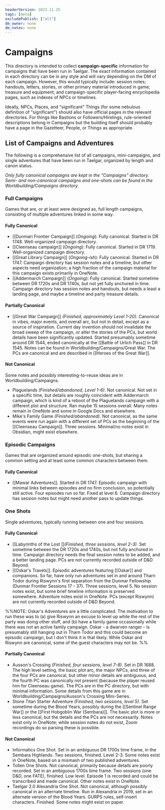 ```yaml
---
headerVersion: 2023.11.25
tags: [meta]
excludePublish: ["all"]
dm_owner: none
dm_notes: none
---
```

# Campaigns

This directory is intended to collect **campaign-specific** information for campaigns that have been run in Taelgar. The exact information contained in each directory can be in any style and will vary depending on the DM of each campaign. However, this would typically include: session notes; handouts, letters, stories, or other primary material introduced in game; treasure and equipment; and campaign-specific player-facing encyclopedia pages, such as indexes of NPCs or timelines. 

Ideally, NPCs, Places, and "significant" Things (for some nebulous definition of "significant") should also have official pages in the relevant directories. For things like Bastions or Followers/Hirelings, rule-oriented descriptions belong in Campaigns but the building itself should probably have a page in the Gazetteer, People, or Things as appropriate. 

## List of Campaigns and Adventures

The following is a comprehensive list of all campaigns, mini-campaigns, and single adventures that have been run in Taelgar, organized by length and canon status. 

*Only fully canonical campaigns are kept in the "Campaigns" directory. Semi- and non-canonical campaigns and one-shots can be found in the Worldbuilding/Campaigns directory.*

### Full Campaigns

Games that are, or at least were designed as, full length campaigns, consisting of multiple adventures linked in some way. 

#### Fully Canonical

- [[Dunmari Frontier Campaign]] (*Ongoing*): Fully canonical. Started in DR 1748. Well-organized campaign directory. 
- [[Cleenseau campaign]] (*Ongoing*): Fully canonical.  Started in DR 1719. Well-organized campaign directory. 
- [[Great Library Campaign]] (*Ongoing-ish*): Fully canonical. Started in DR 1747. Campaign directory has session notes and a timeline, but other aspects need organization; a high fraction of the campaign material for this campaign exists primarily in OneNote. 
- [[Addermarch Campaign]] (*Ongoing*): Fully canonical. Started sometime between DR 1720s and DR 1740s, but not yet fully anchored in time. Campaign directory has session notes and handouts, but needs a least a landing page, and maybe a timeline and party treasure details. 

#### Partially Canonical

- [[Great War Campaign]] *(Finished, approximately Level 1-20)*. Canonical in vibes, major events, and overall arc, but not in detail, except as a source of inspiration. Current day invention should not invalidate the broad sweep of the campaign, or alter the stories of the PCs, but world details have been significantly updated. Started presumably sometime around DR 1544, ended canonically at the [[Battle of Urlich Pass]] in DR 1545. Notes can be found in Worldbuilding/Campaigns/Great War. The PCs are canonical and are described in [[Heroes of the Great War]]. 

#### Not Canonical

Some notes and possibly interesting-to-reuse ideas are in Worldbuilding/Campaigns.

- Plaguelands *(Finished/abandoned, Level 1-6)*. Not canonical. Not set in a specific time, but details are roughly coincident with Addermarch campaign, which is kind of a reboot of the Plaguelands campaign with a different plot and structure. Ran maybe 15 sessions overall. Many notes remain in OneNote and some in Google Docs and elsewhere. 
- Mike's Family Game *(Finished/abandoned)*. Not canonical, as the same events were run again with a different set of PCs as the beginning of the [[Cleenseau Campaign]]. Three sessions. Minimal/no notes exist in Obsidian, might exist elsewhere. 

### Episodic Campaigns

Games that are organized around episodic one-shots, but sharing a common setting and at least some common characters between them. 

#### Fully Canonical

- [[Mawar Adventures]]. Started in DR 1747. Episodic campaign with minimal links between episodes and no firm conclusion, so potentially still active. Four episodes run so far. Fixed at level 6. Campaign directory has session notes but might need another pass to update things.
### One Shots

Single adventures, typically running between one and four sessions. 
#### Fully Canonical

- [[Labyrinths of the Lost ]]*(Finished, three sessions, level 2-3)*. Set sometime between the DR 1720s and 1740s, but not fully anchored in time. Campaign directory needs the final session notes to be added, and a better landing page. PCs are not currently recorded outside of D&D Beyond. 
- [[Oskar's Travels]]. Episodic adventures featuring [[Oskar]] and companions. So far, have only run adventures set in and around Tharn Todor during Riswynn's first separation from the Dunmar Fellowship (Dunmar Frontier Sessions 17 - 37).  Three sessions, level 5. No session notes exist, but some brief timeline information is preserved somewhere. Adventure notes exist in OneNote. PCs (except Riswynn) are not currently recorded outside of D&D Beyond. 

%%NOTE: Oskar's Adventures are a little complicated. The motivation to run these was to (a) give Riswynn an excuse to level up while the rest of the party was doing other stuff, and (b) have a family game occasionally while there was not an active family campaign. Oskar - a dwarven ranger - is presumably still hanging out in Tharn Todor and this could become an episodic campaign, but I don't think it is that likely. While Oskar and Riswynn are canonical, some of the guest characters may not be. %%
#### Partially Canonical

- Ausson's Crossing *(Finished, four sessions, level 7-8)*. Set in DR 1688. The high level setting, the basic plot arc, the major NPCs, and three of the four PCs are canonical, but other minor details are ambiguous, and the fourth PC was canonically not present (because the player reused him for Cleenseau game). The PCs are in the PC directory, but with minimal information. Some details from this game are in Worldbuilding/Campaigns/Ausson's Crossing Mini-Series. 
- Stone Titan Starter Adventure *(Finished, two sessions, level 5)*.  Set sometime during the Blood Years, possibly during the [[Sentinel Range War]] or the [[First Hobgoblin War (Sembara)]]. The basic plot is more or less canonical, but the details and the PCs are not necessarily. Notes exist only in OneNote; while session notes do not exist, Zoom recordings do so parsing these is possible. 

#### Not Canonical

- Informatics One Shot. Set in an ambiguous DR 1700s time frame, in the Sembara Highlands. Two sessions, finished. Level 2-3. Some notes exist in OneNote, based on a mismash of two published adventures. 
- Tollen One Shots. Not canonical, primarily because details are poorly recorded. Set in an ambiguous 1700s time frame. Two sessions (one D&D, one FATE), finished. Low level. Episode 1 is recorded and could be transcribed and made canonical. Other notes exist in OneNote. 
- Taelgar 2.0 Alexandria One Shot. Not canonical, although possibly canonical in an alternate timeline. Run in Alexandria in 2019, set in an alternate version of the Blood Years. GURPS rules, self-insert characters. Finished. Some notes might exist on paper. 